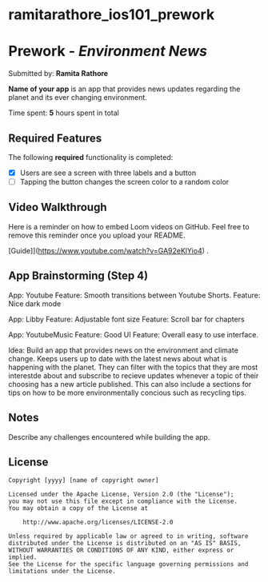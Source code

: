# ramitarathore_ios101_prework

# Prework - *Environment News*

Submitted by: **Ramita Rathore**

**Name of your app** is an app that provides news updates regarding the planet and its ever changing environment. 

Time spent: **5** hours spent in total

## Required Features

The following **required** functionality is completed:

- [X] Users are see a screen with three labels and a button
- [ ] Tapping the button changes the screen color to a random color
 
## Video Walkthrough

Here is a reminder on how to embed Loom videos on GitHub. Feel free to remove this reminder once you upload your README. 

[Guide]](https://www.youtube.com/watch?v=GA92eKlYio4) .

## App Brainstorming (Step 4)

App: Youtube
Feature: Smooth transitions between Youtube Shorts. 
Feature: Nice dark mode

App: Libby
Feature: Adjustable font size
Feature: Scroll bar for chapters

App: YoutubeMusic
Feature: Good UI
Feature: Overall easy to use interface.

Idea: Build an app that provides news on the environment and climate change. Keeps users up to date with the latest news about what is happening with the planet. They can filter with the topics that they are most interestde about and subscribe to recieve updates whenever a topic of their choosing has a new article published. This can also include a sections for tips on how to be more environmentally concious such as recycling tips. 

## Notes

Describe any challenges encountered while building the app.

## License

    Copyright [yyyy] [name of copyright owner]

    Licensed under the Apache License, Version 2.0 (the "License");
    you may not use this file except in compliance with the License.
    You may obtain a copy of the License at

        http://www.apache.org/licenses/LICENSE-2.0

    Unless required by applicable law or agreed to in writing, software
    distributed under the License is distributed on an "AS IS" BASIS,
    WITHOUT WARRANTIES OR CONDITIONS OF ANY KIND, either express or implied.
    See the License for the specific language governing permissions and
    limitations under the License.
